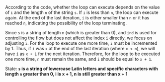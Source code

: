 According to the code, whether the loop can execute depends on the value of `i` and the length `n` of the string `s`. If `i` is less than `n`, the loop can execute again. At the end of the last iteration, `i` is either smaller than `n` or it has reached `n`, indicating the possibility of the loop terminating.

Since `s` is a string of length `n` (which is greater than 0), and `ind` is used for controlling the flow but does not affect the index `i` directly, we focus on adjusting `i`. For the loop to execute one more time, `i` must be incremented by 1. Thus, if `i` was `x` at the end of the last iteration (where `x < n`), we will have `i` as `x + 1` for the next iteration. Therefore, for the loop to be executed one more time, `n` must remain the same, and `i` should be equal to `x + 1`.

State: **`s` is a string of lowercase Latin letters and specific characters with length `n` greater than 0, i is x + 1, n is still greater than x + 1**